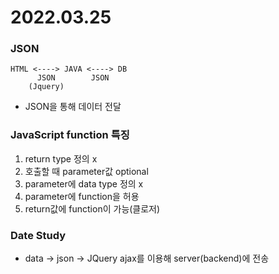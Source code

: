 # 2022.03.25

### JSON
```
HTML <----> JAVA <----> DB
      JSON        JSON
    (Jquery)
```
- JSON을 통해 데이터 전달


### JavaScript function 특징
1. return type 정의 x
2. 호출할 때 parameter값 optional
3. parameter에 data type 정의 x
4. parameter에 function을 허용
5. return값에 function이 가능(클로저)

### Date Study
- data -> json -> JQuery ajax를 이용해 server(backend)에 전송